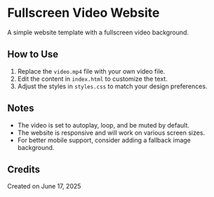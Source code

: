 # Fullscreen Video Website

A simple website template with a fullscreen video background.

## How to Use

1. Replace the `video.mp4` file with your own video file.
2. Edit the content in `index.html` to customize the text.
3. Adjust the styles in `styles.css` to match your design preferences.

## Notes

- The video is set to autoplay, loop, and be muted by default.
- The website is responsive and will work on various screen sizes.
- For better mobile support, consider adding a fallback image background.

## Credits

Created on June 17, 2025
